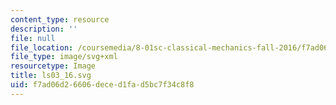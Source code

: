 ```yaml
---
content_type: resource
description: ''
file: null
file_location: /coursemedia/8-01sc-classical-mechanics-fall-2016/f7ad06d26606deced1fad5bc7f34c8f8_ls03_16.svg
file_type: image/svg+xml
resourcetype: Image
title: ls03_16.svg
uid: f7ad06d2-6606-dece-d1fa-d5bc7f34c8f8
---
```

